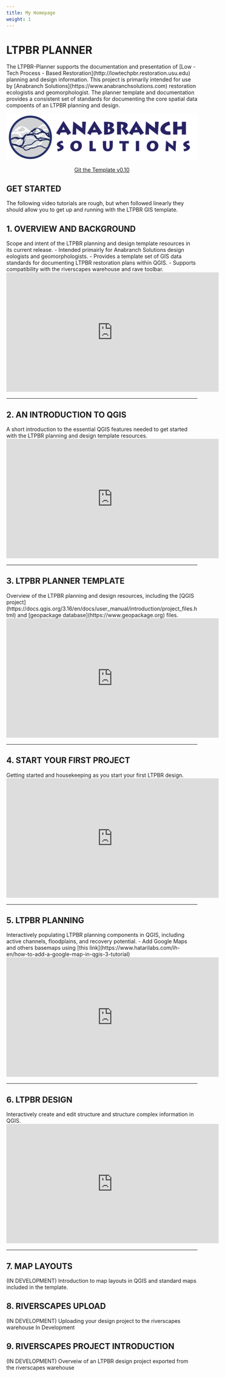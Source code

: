 ```yaml
---
title: My Homepage
weight: 1
---
```

<h1>LTPBR PLANNER</h1>
The LTPBR-Planner supports the documentation and presentation of [Low - Tech Process - Based Restoration](http://lowtechpbr.restoration.usu.edu) planning and
design information. This project is primarily intended for use by [Anabranch Solutions](https://www.anabranchsolutions.com) restoration ecologistis and
geomorphologist. The planner template and documentation provides a consistent set of standards for documenting the core
spatial data compoents of an LTPBR planning and design.

![](assets/images/AnabranchSolutionLogo_D_solid_blue_solid_blue.png)


<div align="center">
  <a class="button large"
    href="https://github.com/Riverscapes/LTPBR_Planner/releases/latest"><i class="fa fa-map-o"
      aria-hidden="true"></i> Git the Template v0.10</a>
</div>

<h2>GET STARTED</h2>
The following video tutorials are rough, but when followed linearly they should allow you to get up and running with the LTPBR GIS template.

<h2>1. OVERVIEW AND BACKGROUND</h2>
Scope and intent of the LTPBR planning and design template resources in its current release.
  - Intended primairly for Anabranch Solutions design eologists and geomorphologists.
  - Provides a template set of GIS data standards for documenting LTPBR restoration plans within QGIS.
  - Supports compatibility with the riverscapes warehouse and rave toolbar.

<div class="responsive-embed widescreen">
  <iframe width="560" height="315" src="https://www.youtube.com/embed/Kh3O3Q8nw_w" frameborder="0" allow="autoplay; encrypted-media" allowfullscreen=""></iframe>
</div>
<hr />


<h2>2. AN INTRODUCTION TO QGIS</h2>
A short introduction to the essential QGIS features needed to get started with the LTPBR planning and design template resources.

<div class="responsive-embed widescreen">
  <iframe width="560" height="315" src="https://www.youtube.com/embed/Bj7RUcCQ6JE" frameborder="0" allow="autoplay; encrypted-media" allowfullscreen=""></iframe>
</div>
<hr />

<h2>3. LTPBR PLANNER TEMPLATE</h2>
Overview of the LTPBR planning and design resources, including the [QGIS project](https://docs.qgis.org/3.16/en/docs/user_manual/introduction/project_files.html) and [geopackage database](https://www.geopackage.org) files.

<div class="responsive-embed widescreen">
  <iframe width="560" height="315" src="https://www.youtube.com/embed/s1nHeYKcUyw" frameborder="0" allow="autoplay; encrypted-media" allowfullscreen=""></iframe>
</div>
<hr />

<h2>4. START YOUR FIRST PROJECT</h2>
Getting started and housekeeping as you start your first LTPBR design.

<div class="responsive-embed widescreen">
  <iframe width="560" height="315" src="https://www.youtube.com/embed/Cl4zxixMMjw" frameborder="0" allow="autoplay; encrypted-media" allowfullscreen=""></iframe>
</div>
<hr />


<h2>5. LTPBR PLANNING</h2>
Interactively populating LTPBR planning components in QGIS, including active channels, floodplains, and recovery potential.
 - Add Google Maps and others basemaps using [this link](https://www.hatarilabs.com/ih-en/how-to-add-a-google-map-in-qgis-3-tutorial)

<div class="responsive-embed widescreen">
  <iframe width="560" height="315" src="https://www.youtube.com/embed/wMkBnheKiGc" frameborder="0" allow="autoplay; encrypted-media" allowfullscreen=""></iframe>
</div>
<hr />

<h2>6. LTPBR DESIGN</h2>
Interactively create and edit structure and structure complex information in QGIS.

<div class="responsive-embed widescreen">
  <iframe width="560" height="315" src="https://www.youtube.com/embed/DddFFxtpKmk" frameborder="0" allow="autoplay; encrypted-media" allowfullscreen=""></iframe>
</div>
<hr />

<h2>7. MAP LAYOUTS</h2>
(IN DEVELOPMENT) Introduction to map layouts in QGIS and standard maps included in the template.

<h2>8. RIVERSCAPES UPLOAD</h2>
(IN DEVELOPMENT) Uploading your design project to the riverscapes warehouse
In Development

<h2>9. RIVERSCAPES PROJECT INTRODUCTION</h2>
(IN DEVELOPMENT) Overveiw of an LTPBR design project exported from the riverscapes warehouse
